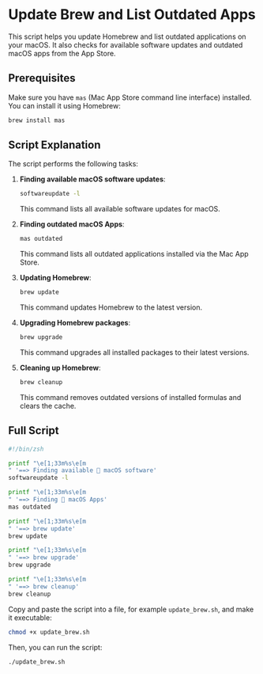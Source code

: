 # Update Brew and List Outdated Apps

This script helps you update Homebrew and list outdated applications on your macOS. It also checks for available software updates and outdated macOS apps from the App Store.

## Prerequisites

Make sure you have `mas` (Mac App Store command line interface) installed. You can install it using Homebrew:

```sh
brew install mas
```

## Script Explanation

The script performs the following tasks:

1. **Finding available macOS software updates**:
    ```sh
    softwareupdate -l
    ```
    This command lists all available software updates for macOS.

2. **Finding outdated macOS Apps**:
    ```sh
    mas outdated
    ```
    This command lists all outdated applications installed via the Mac App Store.

3. **Updating Homebrew**:
    ```sh
    brew update
    ```
    This command updates Homebrew to the latest version.

4. **Upgrading Homebrew packages**:
    ```sh
    brew upgrade
    ```
    This command upgrades all installed packages to their latest versions.

5. **Cleaning up Homebrew**:
    ```sh
    brew cleanup
    ```
    This command removes outdated versions of installed formulas and clears the cache.

## Full Script

```zsh
#!/bin/zsh

printf "\e[1;33m%s\e[m
" '==> Finding available  macOS software'
softwareupdate -l

printf "\e[1;33m%s\e[m
" '==> Finding  macOS Apps'
mas outdated

printf "\e[1;33m%s\e[m
" '==> brew update'
brew update

printf "\e[1;33m%s\e[m
" '==> brew upgrade'
brew upgrade

printf "\e[1;33m%s\e[m
" '==> brew cleanup'
brew cleanup
```

Copy and paste the script into a file, for example `update_brew.sh`, and make it executable:

```sh
chmod +x update_brew.sh
```

Then, you can run the script:

```sh
./update_brew.sh
```
